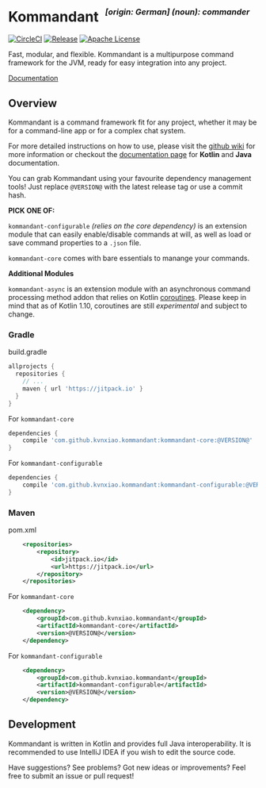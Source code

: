 <h1>Kommandant &nbsp;<sup><sup><sub><i>[origin: German] (noun): commander</i></sub></sup></sup></h1>

[![CircleCI](https://circleci.com/gh/kvnxiao/kommandant/tree/master.svg?style=shield)](https://circleci.com/gh/kvnxiao/kommandant/tree/master)
[![Release](https://jitpack.io/v/kvnxiao/kommandant.svg)](https://jitpack.io/#kvnxiao/kommandant)
[![Apache License](https://img.shields.io/badge/license-Apache%20License%202.0-blue.svg)](http://www.apache.org/licenses/LICENSE-2.0)

Fast, modular, and flexible. Kommandant is a multipurpose command framework for the JVM, ready for easy integration into any project.

[Documentation](https://kvnxiao.github.io/kommandant/)

## Overview

Kommandant is a command framework fit for any project, whether it may be for a command-line app or for a complex chat system.

For more detailed instructions on how to use, please visit the [github wiki](https://github.com/kvnxiao/kommandant/wiki) for more information or checkout the [documentation page](https://kvnxiao.github.io/kommandant/) for **Kotlin** and **Java** documentation.

You can grab Kommandant using your favourite dependency management tools! Just replace `@VERSION@` with the latest release tag or use a commit hash.

**PICK ONE OF:**

`kommandant-configurable` *(relies on the core dependency)* is an extension module that can easily enable/disable commands at will, as well as load or save command properties to a `.json` file.

`kommandant-core` comes with bare essentials to manange your commands.

**Additional Modules**

`kommandant-async` is an extension module with an asynchronous command processing method addon that relies on Kotlin [coroutines](https://github.com/Kotlin/kotlin-coroutines/blob/master/kotlin-coroutines-informal.md). Please keep in mind that as of Kotlin 1.10, coroutines are still _experimental_ and subject to change.


### Gradle

build.gradle
```gradle
allprojects {
  repositories {
    // ...
    maven { url 'https://jitpack.io' }
  }
}
```

For `kommandant-core`
```gradle
dependencies {
    compile 'com.github.kvnxiao.kommandant:kommandant-core:@VERSION@'
}
```

For `kommandant-configurable`
```gradle
dependencies {
    compile 'com.github.kvnxiao.kommandant:kommandant-configurable:@VERSION@'
}
```

### Maven

pom.xml
```xml
	<repositories>
		<repository>
		    <id>jitpack.io</id>
		    <url>https://jitpack.io</url>
		</repository>
	</repositories>
```

For `kommandant-core`
```xml
	<dependency>
	    <groupId>com.github.kvnxiao.kommandant</groupId>
	    <artifactId>kommandant-core</artifactId>
	    <version>@VERSION@</version>
	</dependency>
```

For `kommandant-configurable`
```xml
	<dependency>
	    <groupId>com.github.kvnxiao.kommandant</groupId>
	    <artifactId>kommandant-configurable</artifactId>
	    <version>@VERSION@</version>
	</dependency>
```

## Development

Kommandant is written in Kotlin and provides full Java interoperability. It is recommended to use IntelliJ IDEA if you wish to edit the source code.

Have suggestions? See problems? Got new ideas or improvements? Feel free to submit an issue or pull request!
